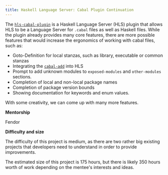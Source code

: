 ```yaml
---
title: Haskell Language Server: Cabal Plugin Continuation
---
```


The [`hls-cabal-plugin`](https://github.com/haskell/haskell-language-server/tree/master/plugins/hls-cabal-plugin) is a Haskell Language Server (HLS) plugin that allows HLS to be a Language Server for `.cabal` files as well as Haskell files.
While the plugin already provides many core features, there are more possible features that would increase the ergonomics of working with cabal files, such as:

* Goto-Definition for local stanzas, such as library, executable or common stanzas
* Integrating the [`cabal-add`](https://github.com/haskell/haskell-language-server/issues/3853) into HLS
* Prompt to add unknown modules to `exposed-modules` and `other-modules` sections.
* Completion of local and non-local package names
* Completion of package version bounds
* Showing documentation for keywords and enum values.

With some creativity, we can come up with many more features.

**Mentorship**

Fendor

**Difficulty and size**

The difficulty of this project is medium, as there are two rather big existing projects that developers need to understand in order to provide improvements.

The estimated size of this project is 175 hours, but there is likely 350 hours worth of work depending on the mentee's interests and ideas.


